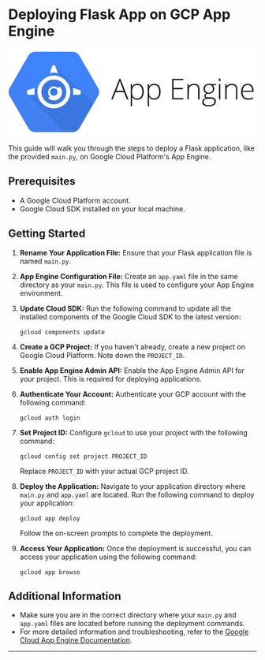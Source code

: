 # Deploying Flask App on GCP App Engine

<img src=cover.png>

This guide will walk you through the steps to deploy a Flask application, like the provided `main.py`, on Google Cloud Platform's App Engine.

## Prerequisites

- A Google Cloud Platform account.
- Google Cloud SDK installed on your local machine.

## Getting Started

1. **Rename Your Application File:**
   Ensure that your Flask application file is named `main.py`.

2. **App Engine Configuration File:**
   Create an `app.yaml` file in the same directory as your `main.py`. This file is used to configure your App Engine environment.

3. **Update Cloud SDK:**
   Run the following command to update all the installed components of the Google Cloud SDK to the latest version:

   ```
   gcloud components update
   ```

4. **Create a GCP Project:**
   If you haven't already, create a new project on Google Cloud Platform. Note down the `PROJECT_ID`.

5. **Enable App Engine Admin API:**
   Enable the App Engine Admin API for your project. This is required for deploying applications.

6. **Authenticate Your Account:**
   Authenticate your GCP account with the following command:

   ```
   gcloud auth login
   ```

7. **Set Project ID:**
   Configure `gcloud` to use your project with the following command:

   ```
   gcloud config set project PROJECT_ID
   ```

   Replace `PROJECT_ID` with your actual GCP project ID.

8. **Deploy the Application:**
   Navigate to your application directory where `main.py` and `app.yaml` are located. Run the following command to deploy your application:

   ```
   gcloud app deploy
   ```

   Follow the on-screen prompts to complete the deployment.

9. **Access Your Application:**
   Once the deployment is successful, you can access your application using the following command:
   ```
   gcloud app browse
   ```

## Additional Information

- Make sure you are in the correct directory where your `main.py` and `app.yaml` files are located before running the deployment commands.
- For more detailed information and troubleshooting, refer to the [Google Cloud App Engine Documentation](https://cloud.google.com/appengine/docs).

---
